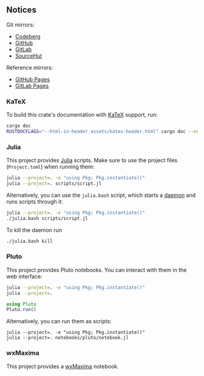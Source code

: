 ## Notices

Git mirrors:
- [Codeberg](https://codeberg.org/paveloom-university/Stellar-Astronomy-Laboratory-Workshop-S09-2021)
- [GitHub](https://github.com/paveloom-university/Stellar-Astronomy-Laboratory-Workshop-S09-2021)
- [GitLab](https://gitlab.com/paveloom-g/university/s09-2021/stellar-astronomy-laboratory-workshop)
- [SourceHut](https://sr.ht/~paveloom/Stellar-Astronomy-Laboratory-Workshop-S09-2021/)

Reference mirrors:
- [GitHub Pages](https://paveloom-university.github.io/Stellar-Astronomy-Laboratory-Workshop-S09-2021)
- [GitLab Pages](https://paveloom-g.gitlab.io/university/s09-2021/stellar-astronomy-laboratory-workshop)

### KaTeX

To build this crate's documentation with [KaTeX](https://katex.org/) support, run:

```bash
cargo doc
RUSTDOCFLAGS="--html-in-header assets/katex-header.html" cargo doc --no-deps --open
```

### Julia

This project provides [Julia](https://julialang.org) scripts. Make sure to use the project files (`Project.toml`) when running them:

```bash
julia --project=. -e "using Pkg; Pkg.instantiate()"
julia --project=. scripts/script.jl
```

Alternatively, you can use the `julia.bash` script, which starts a [daemon](https://github.com/dmolina/DaemonMode.jl) and runs scripts through it:

```bash
julia --project=. -e "using Pkg; Pkg.instantiate()"
./julia.bash scripts/script.jl
```

To kill the daemon run

```bash
./julia.bash kill
```

### Pluto

This project provides Pluto notebooks. You can interact with them in the web interface:

```bash
julia --project=. -e "using Pkg; Pkg.instantiate()"
julia --project=.
```

```julia
using Pluto
Pluto.run()
```

Alternatively, you can run them as scripts:

```
julia --project=. -e "using Pkg; Pkg.instantiate()"
julia --project=. notebooks/pluto/notebook.jl
```

### wxMaxima

This project provides a [wxMaxima](https://wxmaxima-developers.github.io/wxmaxima/) notebook.
